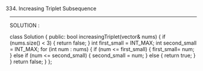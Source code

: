 
334. Increasing Triplet Subsequence
- - - - - - - - - - - - - - - - - -
SOLUTION : 

class Solution {
public:
    bool increasingTriplet(vector<int>& nums) {
         if (nums.size() < 3) {
            return false;
        }
        int first_small = INT_MAX;
        int second_small = INT_MAX;
        for (int num : nums) {
            if (num <= first_small) {
               first_small= num;
            } else if (num <= second_small) {
                second_small = num;
            } else {
                return true;
            }
        }
        return false;
    }
};
